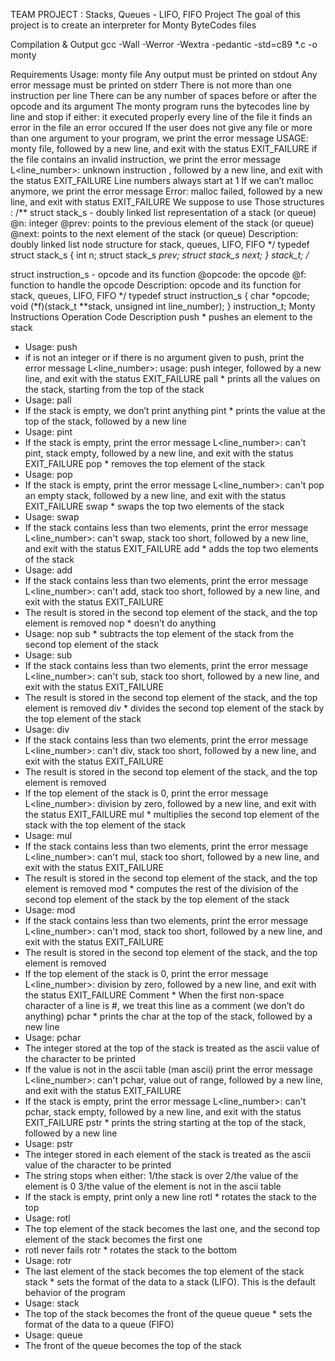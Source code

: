 TEAM PROJECT : Stacks, Queues - LIFO, FIFO Project
The goal of this project is to create an interpreter for Monty ByteCodes files

Compilation & Output
gcc -Wall -Werror -Wextra -pedantic -std=c89 *.c -o monty

Requirements
Usage: monty file
Any output must be printed on stdout
Any error message must be printed on stderr
There is not more than one instruction per line
There can be any number of spaces before or after the opcode and its argument
The monty program runs the bytecodes line by line and stop if either:
it executed properly every line of the file
it finds an error in the file
an error occured
If the user does not give any file or more than one argument to your program, we print the error message USAGE: monty file, followed by a new line, and exit with the status EXIT_FAILURE
if the file contains an invalid instruction, we print the error message L<line_number>: unknown instruction <opcode>, followed by a new line, and exit with the status EXIT_FAILURE
Line numbers always start at 1
If we can’t malloc anymore, we print the error message Error: malloc failed, followed by a new line, and exit with status EXIT_FAILURE
We suppose to use Those structures : /**
struct stack_s - doubly linked list representation of a stack (or queue)
@n: integer
@prev: points to the previous element of the stack (or queue)
@next: points to the next element of the stack (or queue)
Description: doubly linked list node structure
for stack, queues, LIFO, FIFO */ typedef struct stack_s { int n; struct stack_s *prev; struct stack_s *next; } stack_t;
/**

struct instruction_s - opcode and its function
@opcode: the opcode
@f: function to handle the opcode
Description: opcode and its function
for stack, queues, LIFO, FIFO */ typedef struct instruction_s { char *opcode; void (*f)(stack_t **stack, unsigned int line_number); } instruction_t;
Monty Instructions
Operation Code	Description
push	* pushes an element to the stack
* Usage: push
* if is not an integer or if there is no argument given to push, print the error message L<line_number>: usage: push integer, followed by a new line, and exit with the status EXIT_FAILURE
pall	* prints all the values on the stack, starting from the top of the stack
* Usage: pall
* If the stack is empty, we don’t print anything
pint	* prints the value at the top of the stack, followed by a new line
* Usage: pint
* If the stack is empty, print the error message L<line_number>: can't pint, stack empty, followed by a new line, and exit with the status EXIT_FAILURE
pop	* removes the top element of the stack
* Usage: pop
* If the stack is empty, print the error message L<line_number>: can't pop an empty stack, followed by a new line, and exit with the status EXIT_FAILURE
swap	* swaps the top two elements of the stack
* Usage: swap
* If the stack contains less than two elements, print the error message L<line_number>: can't swap, stack too short, followed by a new line, and exit with the status EXIT_FAILURE
add	* adds the top two elements of the stack
* Usage: add
* If the stack contains less than two elements, print the error message L<line_number>: can't add, stack too short, followed by a new line, and exit with the status EXIT_FAILURE
* The result is stored in the second top element of the stack, and the top element is removed
nop	* doesn’t do anything
* Usage: nop
sub	* subtracts the top element of the stack from the second top element of the stack
* Usage: sub
* If the stack contains less than two elements, print the error message L<line_number>: can't sub, stack too short, followed by a new line, and exit with the status EXIT_FAILURE
* The result is stored in the second top element of the stack, and the top element is removed
div	* divides the second top element of the stack by the top element of the stack
* Usage: div
* If the stack contains less than two elements, print the error message L<line_number>: can't div, stack too short, followed by a new line, and exit with the status EXIT_FAILURE
* The result is stored in the second top element of the stack, and the top element is removed
* If the top element of the stack is 0, print the error message L<line_number>: division by zero, followed by a new line, and exit with the status EXIT_FAILURE
mul	* multiplies the second top element of the stack with the top element of the stack
* Usage: mul
* If the stack contains less than two elements, print the error message L<line_number>: can't mul, stack too short, followed by a new line, and exit with the status EXIT_FAILURE
* The result is stored in the second top element of the stack, and the top element is removed
mod	* computes the rest of the division of the second top element of the stack by the top element of the stack
* Usage: mod
* If the stack contains less than two elements, print the error message L<line_number>: can't mod, stack too short, followed by a new line, and exit with the status EXIT_FAILURE
* The result is stored in the second top element of the stack, and the top element is removed
* If the top element of the stack is 0, print the error message L<line_number>: division by zero, followed by a new line, and exit with the status EXIT_FAILURE
Comment	* When the first non-space character of a line is #, we treat this line as a comment (we don’t do anything)
pchar	* prints the char at the top of the stack, followed by a new line
* Usage: pchar
* The integer stored at the top of the stack is treated as the ascii value of the character to be printed
* If the value is not in the ascii table (man ascii) print the error message L<line_number>: can't pchar, value out of range, followed by a new line, and exit with the status EXIT_FAILURE
* If the stack is empty, print the error message L<line_number>: can't pchar, stack empty, followed by a new line, and exit with the status EXIT_FAILURE
pstr	* prints the string starting at the top of the stack, followed by a new line
* Usage: pstr
* The integer stored in each element of the stack is treated as the ascii value of the character to be printed
* The string stops when either: 1/the stack is over 2/the value of the element is 0 3/the value of the element is not in the ascii table
* If the stack is empty, print only a new line
rotl	* rotates the stack to the top
* Usage: rotl
* The top element of the stack becomes the last one, and the second top element of the stack becomes the first one
* rotl never fails
rotr	* rotates the stack to the bottom
* Usage: rotr
* The last element of the stack becomes the top element of the stack
stack	* sets the format of the data to a stack (LIFO). This is the default behavior of the program
* Usage: stack
* The top of the stack becomes the front of the queue
queue	* sets the format of the data to a queue (FIFO)
* Usage: queue
* The front of the queue becomes the top of the stack

